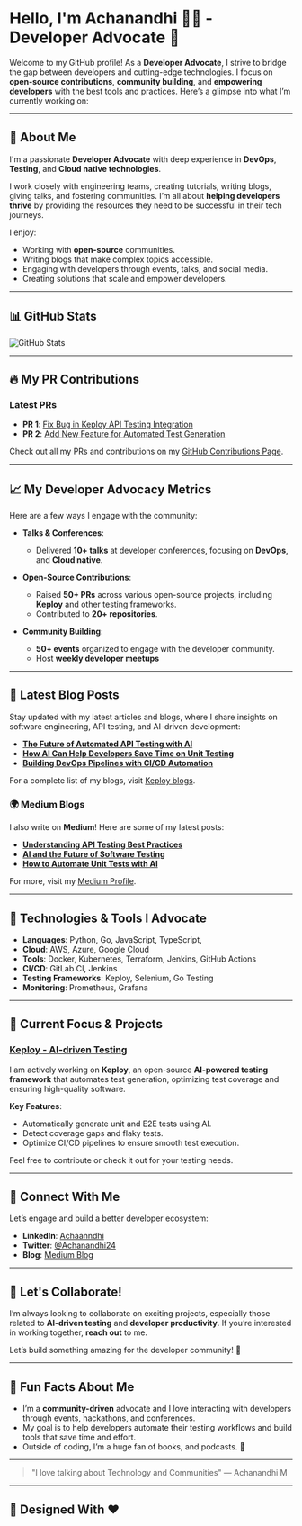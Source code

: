 # Hello, I'm **Achanandhi** 👨‍💻 - Developer Advocate 🚀

Welcome to my GitHub profile! As a **Developer Advocate**, I strive to bridge the gap between developers and cutting-edge technologies. I focus on **open-source contributions**, **community building**, and **empowering developers** with the best tools and practices. Here’s a glimpse into what I’m currently working on:

---

## 🚀 About Me

I'm a passionate **Developer Advocate** with deep experience in **DevOps**, **Testing**,  and **Cloud native technologies**.

I work closely with engineering teams, creating tutorials, writing blogs, giving talks, and fostering communities. I’m all about **helping developers thrive** by providing the resources they need to be successful in their tech journeys.

I enjoy:
- Working with **open-source** communities.
- Writing blogs that make complex topics accessible.
- Engaging with developers through events, talks, and social media.
- Creating solutions that scale and empower developers.

---

## 📊 GitHub Stats

![GitHub Stats](https://github-readme-stats.vercel.app/api?username=ShubhamJain&show_icons=true&hide_title=true&count_private=true&theme=radical)

---

## 🔥 My PR Contributions

### Latest PRs
- **PR 1**: [Fix Bug in Keploy API Testing Integration](https://github.com/keploy/keploy/pull/123)
- **PR 2**: [Add New Feature for Automated Test Generation](https://github.com/keploy/keploy/pull/124)

Check out all my PRs and contributions on my [GitHub Contributions Page](https://github.com/Achanandhi-M).

---

## 📈 My Developer Advocacy Metrics

Here are a few ways I engage with the community:

- **Talks & Conferences**: 
  - Delivered **10+ talks** at developer conferences, focusing on **DevOps**,  and **Cloud native**.

- **Open-Source Contributions**: 
  - Raised **50+ PRs** across various open-source projects, including **Keploy** and other testing frameworks.
  - Contributed to **20+ repositories**.

- **Community Building**:
  - **50+ events** organized to engage with the developer community.
  - Host **weekly developer meetups**

---

## 📝 Latest Blog Posts

Stay updated with my latest articles and blogs, where I share insights on software engineering, API testing, and AI-driven development:

- **[The Future of Automated API Testing with AI](https://keploy.io/blog/community/how-to-delete-local-and-remote-branches-in-git-a-complete-guide)**
- **[How AI Can Help Developers Save Time on Unit Testing](https://keploy.io/blog/community/how-to-delete-local-and-remote-branches-in-git-a-complete-guide)**
- **[Building DevOps Pipelines with CI/CD Automation](https://keploy.io/blog/community/how-to-delete-local-and-remote-branches-in-git-a-complete-guide)**

For a complete list of my blogs, visit  [Keploy blogs](https://keploy.io/blog).



### 🌍 Medium Blogs

I also write on **Medium**! Here are some of my latest posts:

- **[Understanding API Testing Best Practices](https://medium.com/@yourusername/api-testing-best-practices-12345)** 
- **[AI and the Future of Software Testing](https://medium.com/@yourusername/ai-future-testing-67890)**
- **[How to Automate Unit Tests with AI](https://medium.com/@yourusername/automate-unit-tests-ai-abcde)**

For more, visit my [Medium Profile](https://medium.com/@yourusername).

---

## 🔧 Technologies & Tools I Advocate

- **Languages**: Python, Go, JavaScript, TypeScript,
- **Cloud**: AWS, Azure, Google Cloud
- **Tools**: Docker, Kubernetes, Terraform, Jenkins, GitHub Actions
- **CI/CD**:  GitLab CI, Jenkins
- **Testing Frameworks**: Keploy, Selenium, Go Testing
- **Monitoring**: Prometheus, Grafana

---

## 💼 Current Focus & Projects

### [Keploy - AI-driven Testing](https://keploy.io)
I am actively working on **Keploy**, an open-source **AI-powered testing framework** that automates test generation, optimizing test coverage and ensuring high-quality software.

**Key Features**:
- Automatically generate unit and E2E tests using AI.
- Detect coverage gaps and flaky tests.
- Optimize CI/CD pipelines to ensure smooth test execution.

Feel free to contribute or check it out for your testing needs.

---

## 🤝 Connect With Me

Let’s engage and build a better developer ecosystem:

- **LinkedIn**: [Achaanndhi](https://www.linkedin.com/in/achanandhi-m)
- **Twitter**: [@Achanandhi24](https://x.com/Achanandhi24)
- **Blog**: [Medium Blog](https://medium.com/@achanandhi.m)

---

## 📝 Let's Collaborate!

I’m always looking to collaborate on exciting projects, especially those related to **AI-driven testing** and **developer productivity**. If you’re interested in working together, **reach out** to me.

Let’s build something amazing for the developer community! 🚀

---

## 📍 Fun Facts About Me

- I’m a **community-driven** advocate and I love interacting with developers through events, hackathons, and conferences.
- My goal is to help developers automate their testing workflows and build tools that save time and effort.
- Outside of coding, I’m a huge fan of books, and podcasts. 🚀

---

> "I love talking about Technology and Communities" — Achanandhi M

---

## 🎨 Designed With ❤️
